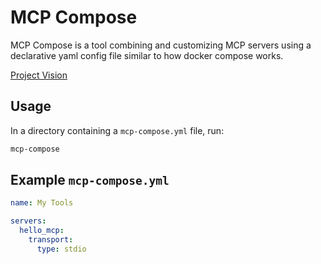 # MCP Compose

MCP Compose is a tool combining and customizing MCP servers using a declarative
yaml config file similar to how docker compose works.

[Project Vision](docs/vision.md)

## Usage

In a directory containing a `mcp-compose.yml` file, run:

```bash
mcp-compose
```

## Example `mcp-compose.yml`

<!-- examples/mcp-compose.yml begin -->
```yaml
name: My Tools

servers:
  hello_mcp:
    transport:
      type: stdio
```
<!-- examples/mcp-compose.yml end -->
